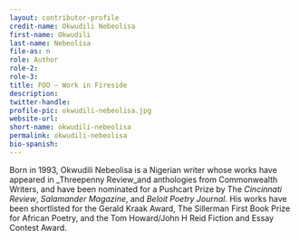 ```yaml
---
layout: contributor-profile
credit-name: Okwudili Nebeolisa
first-name: Okwudili
last-name: Nebeolisa
file-as: n
role: Author
role-2:
role-3:
title: FOO — Work in Fireside
description: 
twitter-handle:
profile-pic: okwudili-nebeolisa.jpg
website-url:
short-name: okwudili-nebeolisa
permalink: okwudili-nebeolisa
bio-spanish:
---
```

Born in 1993, Okwudili Nebeolisa is a Nigerian writer whose works have appeared in _Threepenny Review_and anthologies from Commonwealth Writers, and have been nominated for a Pushcart Prize by The _Cincinnati Review_, _Salamander Magazine_, and _Beloit Poetry Journal_. His works have been shortlisted for the Gerald Kraak Award, The Sillerman First Book Prize for African Poetry, and the Tom Howard/John H Reid Fiction and Essay Contest Award.
